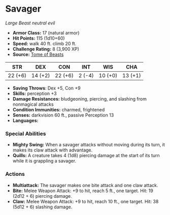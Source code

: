 # Savager

*Large* *Beast* *neutral evil*

- **Armor Class:** 17 (natural armor)
- **Hit Points:** 115 (1d10+60)
- **Speed:** walk 40 ft. climb 20 ft.
- **Challenge Rating:** 8 (3,900 XP)
- **Source:** [Tome of Beasts](https://koboldpress.com/kpstore/product/tome-of-beasts-for-5th-edition-print/)

| STR | DEX | CON | INT | WIS | CHA |
| --- | --- | --- | --- | --- | --- |
| 22 (+6) | 14 (+2) | 22 (+6) | 2 (-4) | 10 (+0) | 13 (+1) |

- **Saving Throws**: Dex +5, Con +9
- **Skills:** perception +3
- **Damage Resistances:** bludgeoning, piercing, and slashing from nonmagical attacks
- **Condition Immunities:** charmed, frightened
- **Senses:** darkvision 60 ft., passive Perception 13
- **Languages:** 
### Special Abilities
- **Mighty Swing:** When a savager attacks without moving during its turn, it makes its claw attack with advantage.
- **Quills:** A creature takes 4 (1d8) piercing damage at the start of its turn while it is grappling a savager.
### Actions
- **Multiattack:** The savager makes one bite attack and one claw attack.
- **Bite:** Melee Weapon Attack: +9 to hit, reach 5 ft., one target. Hit: 19 (2d12 + 6) piercing damage.
- **Claw:** Melee Weapon Attack: +9 to hit, reach 10 ft., one target. Hit: 38 (5d12 + 6) slashing damage.
